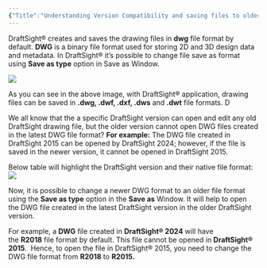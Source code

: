 ```yaml
---
{"Title":"Understanding Version Compatibility and saving files to older versions","tags":["DraftSight","Troubleshooting","n"],"dg-publish":true,"permalink":"/3-d-experience-solidworks-questions/draft-sight-version-compatibility-and-saving-files-to-older-versions/","dgPassFrontmatter":true}
---
```


DraftSight® creates and saves the drawing files in **dwg** file format by default. **DWG** is a binary file format used for storing 2D and 3D design data and metadata. In DraftSight® it’s possible to change file save as format using **Save as type** option in Save as Window.

![](https://blog-assets.solidworks.com/uploads/sites/4/1-34-300x248.jpg)

As you can see in the above image, with DraftSight® application, drawing files can be saved in **.dwg, .dwf, .dxf, .dws** and **.dwt** file formats. D

We all know that the a specific DraftSight version can open and edit any old DraftSight drawing file, but the older version cannot open DWG files created in the latest DWG file format? **For example:** The DWG file created in DraftSight 2015 can be opened by DraftSight 2024; however, if the file is saved in the newer version, it cannot be opened in DraftSight 2015.

Below table will highlight the DraftSight version and their native file format:![](https://blog-assets.solidworks.com/uploads/sites/4/Table-3.png)

Now, it is possible to change a newer DWG format to an older file format using the **Save as type** option in the **Save as** Window. It will help to open the DWG file created in the latest DraftSight version in the older DraftSight version.

For example, a **DWG** file created in **DraftSight® 2024** will have the **R2018** file format by default. This file cannot be opened in **DraftSight® 2015**.  Hence, to open the file in DraftSight® 2015, you need to change the DWG file format from **R2018** to **R2015.**